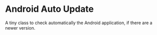# Android Auto Update

A tiny class to check automatically the Android application, if there are a newer version.
